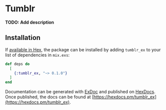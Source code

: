 # Tumblr

**TODO: Add description**

## Installation

If [available in Hex](https://hex.pm/docs/publish), the package can be installed
by adding `tumblr_ex` to your list of dependencies in `mix.exs`:

```elixir
def deps do
  [
    {:tumblr_ex, "~> 0.1.0"}
  ]
end
```

Documentation can be generated with [ExDoc](https://github.com/elixir-lang/ex_doc)
and published on [HexDocs](https://hexdocs.pm). Once published, the docs can
be found at [https://hexdocs.pm/tumblr_ex](https://hexdocs.pm/tumblr_ex).

